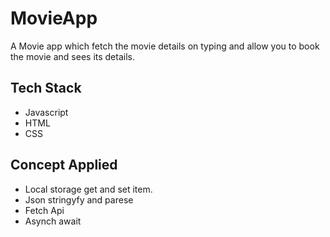 # MovieApp
A Movie app which fetch the movie details on typing and allow you to book the movie and sees its details.

## Tech Stack
* Javascript
* HTML
* CSS

## Concept Applied
* Local storage get and set item.
* Json stringyfy and parese
* Fetch Api
* Asynch await

